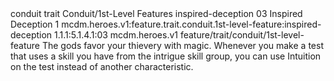 <ability>
  <metadata>
    <class>conduit</class>
    <feature_type>trait</feature_type>
    <file_dpath>Conduit/1st-Level Features</file_dpath>
    <item_id>inspired-deception</item_id>
    <item_index>03</item_index>
    <item_name>Inspired Deception</item_name>
    <level>1</level>
    <scc>mcdm.heroes.v1:feature.trait.conduit.1st-level-feature:inspired-deception</scc>
    <scdc>1.1.1:5.1.4.1:03</scdc>
    <source>mcdm.heroes.v1</source>
    <type>feature/trait/conduit/1st-level-feature</type>
  </metadata>
  <effects>
    <effect type="mundane">The gods favor your thievery with magic. Whenever you make a test that uses a skill you have from the intrigue skill group, you can use Intuition on the test instead of another characteristic.</effect>
  </effects>
</ability>
